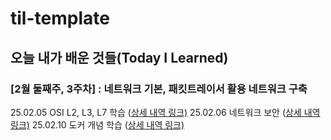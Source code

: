 # til-template

## 오늘 내가 배운 것들(Today I Learned)

### [2월 둘째주, 3주차] : 네트워크 기본, 패킷트레이서 활용 네트워크 구축

25.02.05 OSI L2, L3, L7 학습 ([상세 내역 링크)](https://github.com/vwx12345/elton-til/blob/main/Feb/2025-02-05.md)
25.02.06 네트워크 보안 ([상세 내역 링크)](https://github.com/vwx12345/elton-til/blob/main/Feb/2025-02-06.md)
25.02.10 도커 개념 학습 ([상세 내역 링크)](https://github.com/vwx12345/elton-til/blob/main/Feb/2025-02-11.md)